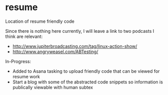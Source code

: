 # resume
Location of resume friendly code

Since there is nothing here currently, I will leave a link to two podcasts I think are relevant:
- http://www.jupiterbroadcasting.com/tag/linux-action-show/
- http://www.angryweasel.com/ABTesting/

In-Progress: 
- Added to Asana tasking to upload friendly code that can be viewed for resume work
- Start a blog with some of the abstracted code snippets so information is publically viewable with human subtex